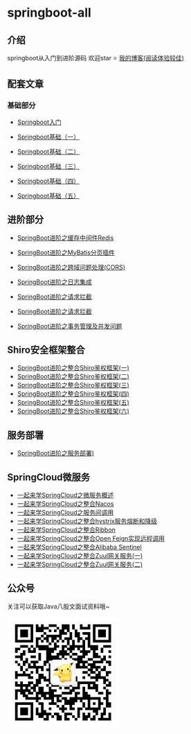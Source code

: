 # springboot-all

## 介绍

springboot从入门到进阶源码 欢迎star ⭐️  [我的博客(阅读体验较佳)](https://www.qiuchenglei.top)

## 配套文章

### 基础部分

- [Springboot入门](https://mp.weixin.qq.com/s/FFgVhS5p6GdgTXlCsbgY6g)

- [Springboot基础（一）](https://mp.weixin.qq.com/s/5RYdxejXz8n6rVTopPVWzw)

- [Springboot基础（二）](https://mp.weixin.qq.com/s/EBOntbc5YLWGin56cSE9Cg)

- [Springboot基础（三）](https://mp.weixin.qq.com/s/GmA1Q4oftlaMq4LVcu8tEA)

- [Springboot基础（四）](https://mp.weixin.qq.com/s/NADDy2WpaHkb17ypsSu9SA)

- [Springboot基础（五）](https://mp.weixin.qq.com/s/dfcPjDzbi57aDWyNZCehJw)

## 进阶部分

- [SpringBoot进阶之缓存中间件Redis](https://mp.weixin.qq.com/s/ElCAiPiDmwBJXO_T7zE8_A)

- [SpringBoot进阶之MyBatis分页插件](https://mp.weixin.qq.com/s/6OSmftWHa7anfWtClHNG_w)

- [SpringBoot进阶之跨域问题处理(CORS)](https://mp.weixin.qq.com/s/xWCqEEdEkj1NaragcQOh4g)

- [SpringBoot进阶之日志集成](https://mp.weixin.qq.com/s/d4lNPFxXo3PlL7zMpDd5LQ)

- [SpringBoot进阶之请求拦截](https://mp.weixin.qq.com/s/JtFTVIguXkCjFLqvFw2Y-w)

- [SpringBoot进阶之请求拦截](https://mp.weixin.qq.com/s/JtFTVIguXkCjFLqvFw2Y-w)

- [SpringBoot进阶之事务管理及并发问题](https://mp.weixin.qq.com/s/5Lj5Ui42BMfyK1EP7NqQbA)


## Shiro安全框架整合

- [SpringBoot进阶之整合Shiro鉴权框架(一)](https://mp.weixin.qq.com/s/WNM0iYcUDEBYo22JBwcCmw)
- [SpringBoot进阶之整合Shiro鉴权框架(二)](https://mp.weixin.qq.com/s/p2kM9ObkhMhsTlPYjvB1lQ)
- [SpringBoot进阶之整合Shiro鉴权框架(三)](https://mp.weixin.qq.com/s/SYOtFsdzZWksu-uJ81yk3w)
- [SpringBoot进阶之整合Shiro鉴权框架(四)](https://mp.weixin.qq.com/s/9BVYhX_Gp8MbIjMz8_iHbg)
- [SpringBoot进阶之整合Shiro鉴权框架(五)](https://mp.weixin.qq.com/s/GNPLxCZtvmfS1GxFmWhOCw)
- [SpringBoot进阶之整合Shiro鉴权框架(六)](https://mp.weixin.qq.com/s/9WvPQbMasWVpQVcLMa6bkQ)

## 服务部署

- [SpringBoot进阶之服务部署)](https://mp.weixin.qq.com/s/FOTDTwNcVlW5yxSpwBf-aA)


## SpringCloud微服务

- [一起来学SpringCloud之微服务概述](https://mp.weixin.qq.com/s/lL0whlLJWj7gPoxLcD4eHA)
- [一起来学SpringCloud之整合Nacos](https://mp.weixin.qq.com/s/pt4fsGlBczfQa6yh0-MbCA)
- [一起来学SpringCloud之服务间调用](https://mp.weixin.qq.com/s/E0b2RCa45w5q8qCWS4wTzQ)
- [一起来学SpringCloud之整合hystrix服务熔断和降级](https://mp.weixin.qq.com/s/wvw8PdGA9e3S2XwrV_pVgw)
- [一起来学SpringCloud之整合Ribbon](https://mp.weixin.qq.com/s/TR0cgd-qPGLUhX-m13xHhg)
- [一起来学SpringCloud之整合Open Feign实现远程调用](https://mp.weixin.qq.com/s/RGo5_kDxAANWog3vWe8lbg)
- [一起来学SpringCloud之整合Alibaba Sentinel](https://mp.weixin.qq.com/s/Ph-I2C3ukXa1GbehhsNf2A)
- [一起来学SpringCloud之整合Zuul网关服务(一)](https://mp.weixin.qq.com/s/4JdUhEJytR4812Rrr4x38g)
- [一起来学SpringCloud之整合Zuul网关服务(二)](https://mp.weixin.qq.com/s/yEHAGFDgv3tR7ZrbGYPA3Q)

## 公众号

关注可以获取Java八股文面试资料哦~

![](./wx.jpg)
